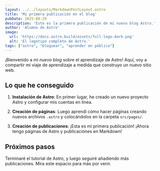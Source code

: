 ```yaml
---
layout: ../../layouts/MarkdownPostLayout.astro
title: 'Mi primera publicación en el blog'
pubDate: 2025-08-29
description: 'Este es la primera publicación de mi nuevo blog Astro.'
author: 'Alumno de Astro'
image:
  url: 'https://docs.astro.build/assets/full-logo-dark.png'
  alt: 'El logotipo completo de Astro.'
tags: ["astro", "bloguear", "aprender en público"]
---
```


¡Bienvenido a mi _nuevo blog_ sobre el aprendizaje de Astro! Aquí, voy a
compartir mi viaje de aprendizaje a medida que construyo un nuevo sitio web.

## Lo que he conseguido

1. **Instalación de Astro**: En primer lugar, he creado un nuevo proyecto Astro
y configurar mis cuentas en línea.

2. **Creación de páginas**: Luego aprendí cómo hacer páginas creando nuevos
archivos `.astro` y colocándolos en la carpeta `src/pages/`.

3. **Creación de publicaciones**: ¡Esta es mi primera publicación! ¡Ahora tengo
páginas de Astro y publicaciónes en Markdown!

## Próximos pasos

Terminaré el tutorial de Astro, y luego seguiré añadiendo más publicaciones.
Mira este espacio para más por venir.
